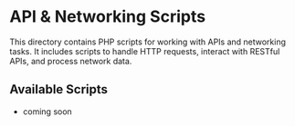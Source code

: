 # API & Networking Scripts

This directory contains PHP scripts for working with APIs and networking tasks. It includes scripts to handle HTTP requests, interact with RESTful APIs, and process network data.

## Available Scripts

- coming soon